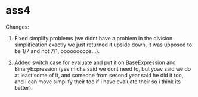 # ass4
Changes:

1) Fixed simplify problems (we didnt have a problem in the division simplification exactly we just returned it upside down, it was upposed to be 1/7 and not 7/1, oooooooops...).

2) Added switch case for evaluate and put it on BaseExpression and BinaryExpression (yes micha said we dont need to, but yoav said we do at least some of it, and someone from second year said he did it too, and i can move simplify their too if i have evaluate their so i think its better).
